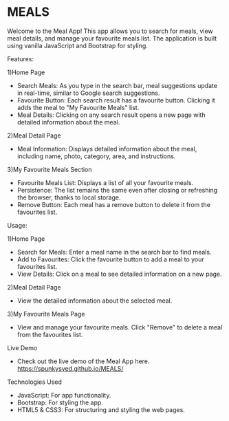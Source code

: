 # MEALS
Welcome to the Meal App! This app allows you to search for meals, view meal details, and manage your favourite meals list. The application is built using vanilla JavaScript and Bootstrap for styling.

Features:

1)Home Page
   * Search Meals: As you type in the search bar, meal suggestions update in real-time, similar to Google search suggestions.
   * Favourite Button: Each search result has a favourite button. Clicking it adds the meal to "My Favourite Meals" list.
   * Meal Details: Clicking on any search result opens a new page with detailed information about the meal.

2)Meal Detail Page
   * Meal Information: Displays detailed information about the meal, including name, photo, category, area, and instructions.

3)My Favourite Meals Section
   * Favourite Meals List: Displays a list of all your favourite meals.
   * Persistence: The list remains the same even after closing or refreshing the browser, thanks to local storage.
   * Remove Button: Each meal has a remove button to delete it from the favourites list.

Usage:

1)Home Page
   * Search for Meals: Enter a meal name in the search bar to find meals.
   * Add to Favourites: Click the favourite button to add a meal to your favourites list.
   * View Details: Click on a meal to see detailed information on a new page.
    
2)Meal Detail Page
   * View the detailed information about the selected meal.

3)My Favourite Meals Page
   * View and manage your favourite meals. Click "Remove" to delete a meal from the favourites list.

Live Demo
   * Check out the live demo of the Meal App here. https://spunkysyed.github.io/MEALS/

Technologies Used
   * JavaScript: For app functionality.
   * Bootstrap: For styling the app.
   * HTML5 & CSS3: For structuring and styling the web pages.
